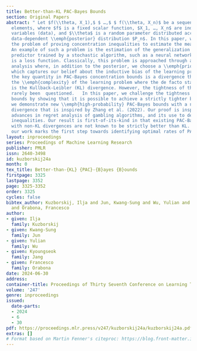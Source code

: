 ```yaml
---
title: Better-than-KL PAC-Bayes Bounds
section: Original Papers
abstract: " Let $f(\\theta, X_1),$ $ …,$ $ f(\\theta, X_n)$ be a sequence of random
  elements, where $f$ is a fixed scalar function, $X_1, …, X_n$ are independent random
  variables (data), and $\\theta$ is a random parameter distributed according to some
  data-dependent \\emph{posterior} distribution $P_n$. In this paper, we consider
  the problem of proving concentration inequalities to estimate the mean of the sequence.
  An example of such a problem is the estimation of the generalization error of some
  predictor trained by a stochastic algorithm, such as a neural network, where $f$
  is a loss function. Classically, this problem is approached through a \\emph{PAC-Bayes}
  analysis where, in addition to the posterior, we choose a \\emph{prior} distribution
  which captures our belief about the inductive bias of the learning problem. Then,
  the key quantity in PAC-Bayes concentration bounds is a divergence that captures
  the \\emph{complexity} of the learning problem where the de facto standard choice
  is the Kullback-Leibler (KL) divergence. However, the tightness of this choice has
  rarely been  questioned.   In this paper, we challenge the tightness of the KL-divergence-based
  bounds by showing that it is possible to achieve a strictly tighter bound. In particular,
  we demonstrate new \\emph{high-probability} PAC-Bayes bounds with a novel and \\emph{better-than-KL}
  divergence that is inspired by Zhang et al. (2022). Our proof is inspired by recent
  advances in regret analysis of gambling algorithms, and its use to derive concentration
  inequalities. Our result is first-of-its-kind in that existing PAC-Bayes bounds
  with non-KL divergences are not known to be strictly better than KL. Thus, we believe
  our work marks the first step towards identifying optimal rates of PAC-Bayes bounds."
layout: inproceedings
series: Proceedings of Machine Learning Research
publisher: PMLR
issn: 2640-3498
id: kuzborskij24a
month: 0
tex_title: Better-than-{KL} {PAC}-{B}ayes {B}ounds
firstpage: 3325
lastpage: 3352
page: 3325-3352
order: 3325
cycles: false
bibtex_author: Kuzborskij, Ilja and Jun, Kwang-Sung and Wu, Yulian and Jang, Kyoungseok
  and Orabona, Francesco
author:
- given: Ilja
  family: Kuzborskij
- given: Kwang-Sung
  family: Jun
- given: Yulian
  family: Wu
- given: Kyoungseok
  family: Jang
- given: Francesco
  family: Orabona
date: 2024-06-30
address:
container-title: Proceedings of Thirty Seventh Conference on Learning Theory
volume: '247'
genre: inproceedings
issued:
  date-parts:
  - 2024
  - 6
  - 30
pdf: https://proceedings.mlr.press/v247/kuzborskij24a/kuzborskij24a.pdf
extras: []
# Format based on Martin Fenner's citeproc: https://blog.front-matter.io/posts/citeproc-yaml-for-bibliographies/
---
```

